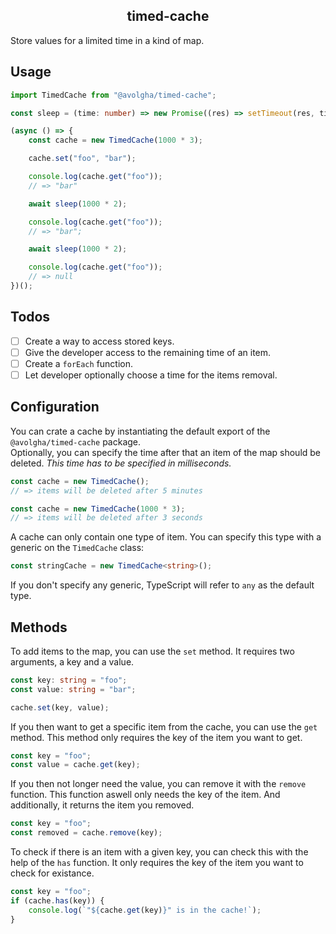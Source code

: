 <p><h2 align="center">timed-cache</h2></p>
<p>Store values for a limited time in a kind of map.</p>

## Usage

````typescript
import TimedCache from "@avolgha/timed-cache";

const sleep = (time: number) => new Promise((res) => setTimeout(res, time));

(async () => {
	const cache = new TimedCache(1000 * 3);

	cache.set("foo", "bar");

	console.log(cache.get("foo"));
	// => "bar"

	await sleep(1000 * 2);

	console.log(cache.get("foo"));
	// => "bar";

	await sleep(1000 * 2);

	console.log(cache.get("foo"));
	// => null
})();
````

## Todos

- [ ] Create a way to access stored keys.
- [ ] Give the developer access to the remaining time of an item.
- [ ] Create a `forEach` function.
- [ ] Let developer optionally choose a time for the items removal.

## Configuration

You can crate a cache by instantiating the default export of the `@avolgha/timed-cache` package.  
Optionally, you can specify the time after that an item of the map should be deleted. *This time has
to be specified in milliseconds.*

````typescript
const cache = new TimedCache();
// => items will be deleted after 5 minutes

const cache = new TimedCache(1000 * 3);
// => items will be deleted after 3 seconds
````

A cache can only contain one type of item. You can specify this type with a generic on the `TimedCache`
class:

````typescript
const stringCache = new TimedCache<string>();
````

If you don't specify any generic, TypeScript will refer to `any` as the default type.

## Methods

To add items to the map, you can use the `set` method. It requires two arguments, a key and a value.

````typescript
const key: string = "foo";
const value: string = "bar";

cache.set(key, value);
````

If you then want to get a specific item from the cache, you can use the `get` method. This method
only requires the key of the item you want to get.

````typescript
const key = "foo";
const value = cache.get(key);
````

If you then not longer need the value, you can remove it with the `remove` function. This function
aswell only needs the key of the item. And additionally, it returns the item you removed.

````typescript
const key = "foo";
const removed = cache.remove(key);
````

To check if there is an item with a given key, you can check this with the help of the `has`
function. It only requires the key of the item you want to check for existance.

````typescript
const key = "foo";
if (cache.has(key)) {
	console.log(`"${cache.get(key)}" is in the cache!`);
}
````
